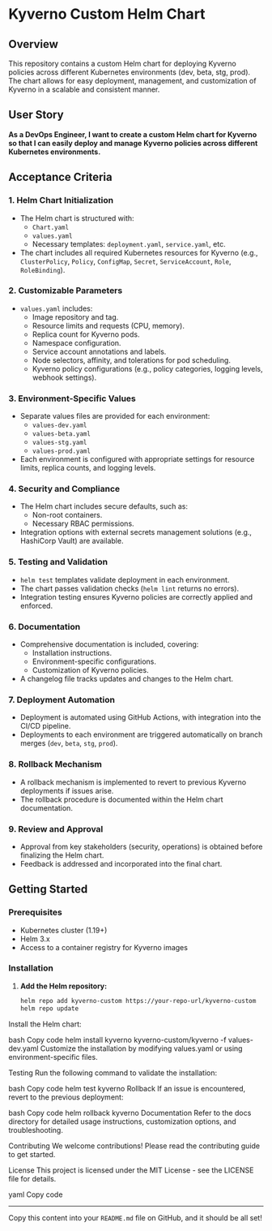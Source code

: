 # Kyverno Custom Helm Chart

## Overview

This repository contains a custom Helm chart for deploying Kyverno policies across different Kubernetes environments (dev, beta, stg, prod). The chart allows for easy deployment, management, and customization of Kyverno in a scalable and consistent manner.

## User Story

**As a DevOps Engineer, I want to create a custom Helm chart for Kyverno so that I can easily deploy and manage Kyverno policies across different Kubernetes environments.**

## Acceptance Criteria

### 1. Helm Chart Initialization
- The Helm chart is structured with:
  - `Chart.yaml`
  - `values.yaml`
  - Necessary templates: `deployment.yaml`, `service.yaml`, etc.
- The chart includes all required Kubernetes resources for Kyverno (e.g., `ClusterPolicy`, `Policy`, `ConfigMap`, `Secret`, `ServiceAccount`, `Role`, `RoleBinding`).

### 2. Customizable Parameters
- `values.yaml` includes:
  - Image repository and tag.
  - Resource limits and requests (CPU, memory).
  - Replica count for Kyverno pods.
  - Namespace configuration.
  - Service account annotations and labels.
  - Node selectors, affinity, and tolerations for pod scheduling.
  - Kyverno policy configurations (e.g., policy categories, logging levels, webhook settings).

### 3. Environment-Specific Values
- Separate values files are provided for each environment:
  - `values-dev.yaml`
  - `values-beta.yaml`
  - `values-stg.yaml`
  - `values-prod.yaml`
- Each environment is configured with appropriate settings for resource limits, replica counts, and logging levels.

### 4. Security and Compliance
- The Helm chart includes secure defaults, such as:
  - Non-root containers.
  - Necessary RBAC permissions.
- Integration options with external secrets management solutions (e.g., HashiCorp Vault) are available.

### 5. Testing and Validation
- `helm test` templates validate deployment in each environment.
- The chart passes validation checks (`helm lint` returns no errors).
- Integration testing ensures Kyverno policies are correctly applied and enforced.

### 6. Documentation
- Comprehensive documentation is included, covering:
  - Installation instructions.
  - Environment-specific configurations.
  - Customization of Kyverno policies.
- A changelog file tracks updates and changes to the Helm chart.

### 7. Deployment Automation
- Deployment is automated using GitHub Actions, with integration into the CI/CD pipeline.
- Deployments to each environment are triggered automatically on branch merges (`dev`, `beta`, `stg`, `prod`).

### 8. Rollback Mechanism
- A rollback mechanism is implemented to revert to previous Kyverno deployments if issues arise.
- The rollback procedure is documented within the Helm chart documentation.

### 9. Review and Approval
- Approval from key stakeholders (security, operations) is obtained before finalizing the Helm chart.
- Feedback is addressed and incorporated into the final chart.

## Getting Started

### Prerequisites
- Kubernetes cluster (1.19+)
- Helm 3.x
- Access to a container registry for Kyverno images

### Installation

1. **Add the Helm repository:**

   ```bash
   helm repo add kyverno-custom https://your-repo-url/kyverno-custom
   helm repo update


Install the Helm chart:

bash
Copy code
helm install kyverno kyverno-custom/kyverno -f values-dev.yaml
Customize the installation by modifying values.yaml or using environment-specific files.

Testing
Run the following command to validate the installation:

bash
Copy code
helm test kyverno
Rollback
If an issue is encountered, revert to the previous deployment:

bash
Copy code
helm rollback kyverno <revision>
Documentation
Refer to the docs directory for detailed usage instructions, customization options, and troubleshooting.

Contributing
We welcome contributions! Please read the contributing guide to get started.

License
This project is licensed under the MIT License - see the LICENSE file for details.

yaml
Copy code

---

Copy this content into your `README.md` file on GitHub, and it should be all set!







